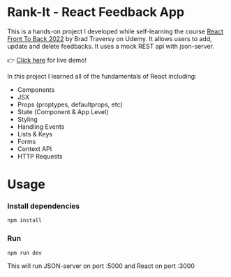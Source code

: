 # Rank-It - React Feedback App

This is a hands-on project I developed while self-learning the course [React Front To Back 2022](https://www.udemy.com/course/react-front-to-back-2022/) by Brad Traversy on Udemy. It allows users to add, update and delete feedbacks. It uses a mock REST api with json-server.

👉 [Click here](https://rank-it.netlify.app/) for live demo!


In this project I learned all of the fundamentals of React including:

- Components
- JSX
- Props (proptypes, defaultprops, etc)
- State (Component & App Level)
- Styling
- Handling Events
- Lists & Keys
- Forms
- Context API
- HTTP Requests

# Usage

### Install dependencies

```bash
npm install
```

### Run

```bash
npm run dev
```

This will run JSON-server on port :5000 and React on port :3000
